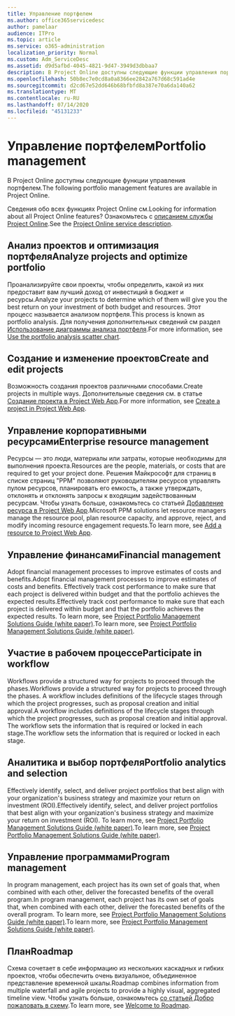 ```yaml
---
title: Управление портфелем
ms.author: office365servicedesc
author: pamelaar
audience: ITPro
ms.topic: article
ms.service: o365-administration
localization_priority: Normal
ms.custom: Adm_ServiceDesc
ms.assetid: d9d5afbd-4045-4821-9d47-3949d3dbbaa7
description: В Project Online доступны следующие функции управления портфелем.
ms.openlocfilehash: 50b8ec7e0cd8a0a8366ee2842a767d68c591ad4e
ms.sourcegitcommit: d2cd67e52dd646b68bfbfd8a387e70a6da140a62
ms.translationtype: MT
ms.contentlocale: ru-RU
ms.lasthandoff: 07/14/2020
ms.locfileid: "45131233"
---
```

# <a name="portfolio-management"></a><span data-ttu-id="44a3c-103">Управление портфелем</span><span class="sxs-lookup"><span data-stu-id="44a3c-103">Portfolio management</span></span>

<span data-ttu-id="44a3c-104">В Project Online доступны следующие функции управления портфелем.</span><span class="sxs-lookup"><span data-stu-id="44a3c-104">The following portfolio management features are available in Project Online.</span></span>
  
<span data-ttu-id="44a3c-105">Сведения обо всех функциях Project Online см.</span><span class="sxs-lookup"><span data-stu-id="44a3c-105">Looking for information about all Project Online features?</span></span> <span data-ttu-id="44a3c-106">Ознакомьтесь с [описанием службы Project Online](project-online-service-description.md).</span><span class="sxs-lookup"><span data-stu-id="44a3c-106">See the [Project Online service description](project-online-service-description.md).</span></span>
  
## <a name="analyze-projects-and-optimize-portfolio"></a><span data-ttu-id="44a3c-107">Анализ проектов и оптимизация портфеля</span><span class="sxs-lookup"><span data-stu-id="44a3c-107">Analyze projects and optimize portfolio</span></span>

<span data-ttu-id="44a3c-108">Проанализируйте свои проекты, чтобы определить, какой из них предоставит вам лучший доход от инвестиций в бюджет и ресурсы.</span><span class="sxs-lookup"><span data-stu-id="44a3c-108">Analyze your projects to determine which of them will give you the best return on your investment of both budget and resources.</span></span> <span data-ttu-id="44a3c-109">Этот процесс называется анализом портфеля.</span><span class="sxs-lookup"><span data-stu-id="44a3c-109">This process is known as portfolio analysis.</span></span> <span data-ttu-id="44a3c-110">Для получения дополнительных сведений см раздел [Использование диаграммы анализа портфеля](https://go.microsoft.com/fwlink/?LinkID=823665&amp;clcid=0x409).</span><span class="sxs-lookup"><span data-stu-id="44a3c-110">For more information, see [Use the portfolio analysis scatter chart](https://go.microsoft.com/fwlink/?LinkID=823665&amp;clcid=0x409).</span></span>
  
## <a name="create-and-edit-projects"></a><span data-ttu-id="44a3c-111">Создание и изменение проектов</span><span class="sxs-lookup"><span data-stu-id="44a3c-111">Create and edit projects</span></span>

<span data-ttu-id="44a3c-112">Возможность создания проектов различными способами.</span><span class="sxs-lookup"><span data-stu-id="44a3c-112">Create projects in multiple ways.</span></span> <span data-ttu-id="44a3c-113">Дополнительные сведения см. в статье [Создание проекта в Project Web App](https://go.microsoft.com/fwlink/?LinkID=746895&amp;clcid=0x409).</span><span class="sxs-lookup"><span data-stu-id="44a3c-113">For more information, see [Create a project in Project Web App](https://go.microsoft.com/fwlink/?LinkID=746895&amp;clcid=0x409).</span></span>
  
## <a name="enterprise-resource-management"></a><span data-ttu-id="44a3c-114">Управление корпоративными ресурсами</span><span class="sxs-lookup"><span data-stu-id="44a3c-114">Enterprise resource management</span></span>

<span data-ttu-id="44a3c-115">Ресурсы — это люди, материалы или затраты, которые необходимы для выполнения проекта.</span><span class="sxs-lookup"><span data-stu-id="44a3c-115">Resources are the people, materials, or costs that are required to get your project done.</span></span> <span data-ttu-id="44a3c-116">Решения Майкрософт для страниц в списке страниц "PPM" позволяют руководителям ресурсов управлять пулом ресурсов, планировать его емкость, а также утверждать, отклонять и отклонять запросы к входящим задействованным ресурсам. Чтобы узнать больше, ознакомьтесь со статьей [Добавление ресурса в Project Web App](https://go.microsoft.com/fwlink/p/?LinkId=271320).</span><span class="sxs-lookup"><span data-stu-id="44a3c-116">Microsoft PPM solutions let resource managers manage the resource pool, plan resource capacity, and approve, reject, and modify incoming resource engagement requests.To learn more, see [Add a resource to Project Web App](https://go.microsoft.com/fwlink/p/?LinkId=271320).</span></span>
  
## <a name="financial-management"></a><span data-ttu-id="44a3c-117">Управление финансами</span><span class="sxs-lookup"><span data-stu-id="44a3c-117">Financial management</span></span>

<span data-ttu-id="44a3c-118">Adopt financial management processes to improve estimates of costs and benefits.</span><span class="sxs-lookup"><span data-stu-id="44a3c-118">Adopt financial management processes to improve estimates of costs and benefits.</span></span> <span data-ttu-id="44a3c-119">Effectively track cost performance to make sure that each project is delivered within budget and that the portfolio achieves the expected results.</span><span class="sxs-lookup"><span data-stu-id="44a3c-119">Effectively track cost performance to make sure that each project is delivered within budget and that the portfolio achieves the expected results.</span></span> <span data-ttu-id="44a3c-120">To learn more, see [Project Portfolio Management Solutions Guide (white paper)](https://go.microsoft.com/fwlink/p/?LinkId=402633).</span><span class="sxs-lookup"><span data-stu-id="44a3c-120">To learn more, see [Project Portfolio Management Solutions Guide (white paper)](https://go.microsoft.com/fwlink/p/?LinkId=402633).</span></span>
  
## <a name="participate-in-workflow"></a><span data-ttu-id="44a3c-121">Участие в рабочем процессе</span><span class="sxs-lookup"><span data-stu-id="44a3c-121">Participate in workflow</span></span>

<span data-ttu-id="44a3c-122">Workflows provide a structured way for projects to proceed through the phases.</span><span class="sxs-lookup"><span data-stu-id="44a3c-122">Workflows provide a structured way for projects to proceed through the phases.</span></span> <span data-ttu-id="44a3c-123">A workflow includes definitions of the lifecycle stages through which the project progresses, such as proposal creation and initial approval.</span><span class="sxs-lookup"><span data-stu-id="44a3c-123">A workflow includes definitions of the lifecycle stages through which the project progresses, such as proposal creation and initial approval.</span></span> <span data-ttu-id="44a3c-124">The workflow sets the information that is required or locked in each stage.</span><span class="sxs-lookup"><span data-stu-id="44a3c-124">The workflow sets the information that is required or locked in each stage.</span></span>
  
## <a name="portfolio-analytics-and-selection"></a><span data-ttu-id="44a3c-125">Аналитика и выбор портфеля</span><span class="sxs-lookup"><span data-stu-id="44a3c-125">Portfolio analytics and selection</span></span>

<span data-ttu-id="44a3c-126">Effectively identify, select, and deliver project portfolios that best align with your organization's business strategy and maximize your return on investment (ROI).</span><span class="sxs-lookup"><span data-stu-id="44a3c-126">Effectively identify, select, and deliver project portfolios that best align with your organization's business strategy and maximize your return on investment (ROI).</span></span> <span data-ttu-id="44a3c-127">To learn more, see [Project Portfolio Management Solutions Guide (white paper)](https://go.microsoft.com/fwlink/p/?LinkId=402633).</span><span class="sxs-lookup"><span data-stu-id="44a3c-127">To learn more, see [Project Portfolio Management Solutions Guide (white paper)](https://go.microsoft.com/fwlink/p/?LinkId=402633).</span></span>
  
## <a name="program-management"></a><span data-ttu-id="44a3c-128">Управление программами</span><span class="sxs-lookup"><span data-stu-id="44a3c-128">Program management</span></span>

<span data-ttu-id="44a3c-129">In program management, each project has its own set of goals that, when combined with each other, deliver the forecasted benefits of the overall program.</span><span class="sxs-lookup"><span data-stu-id="44a3c-129">In program management, each project has its own set of goals that, when combined with each other, deliver the forecasted benefits of the overall program.</span></span> <span data-ttu-id="44a3c-130">To learn more, see [Project Portfolio Management Solutions Guide (white paper)](https://go.microsoft.com/fwlink/p/?LinkId=402633).</span><span class="sxs-lookup"><span data-stu-id="44a3c-130">To learn more, see [Project Portfolio Management Solutions Guide (white paper)](https://go.microsoft.com/fwlink/p/?LinkId=402633).</span></span>
  
## <a name="roadmap"></a><span data-ttu-id="44a3c-131">План</span><span class="sxs-lookup"><span data-stu-id="44a3c-131">Roadmap</span></span>

<span data-ttu-id="44a3c-132">Схема сочетает в себе информацию из нескольких каскадных и гибких проектов, чтобы обеспечить очень визуальное, объединенное представление временной шкалы.</span><span class="sxs-lookup"><span data-stu-id="44a3c-132">Roadmap combines information from multiple waterfall and agile projects to provide a highly visual, aggregated timeline view.</span></span> <span data-ttu-id="44a3c-133">Чтобы узнать больше, ознакомьтесь [со статьей Добро пожаловать в схему](https://support.office.com/article/video-welcome-to-roadmap-57764149-51b8-468f-a50d-9ea6a4fd835a).</span><span class="sxs-lookup"><span data-stu-id="44a3c-133">To learn more, see [Welcome to Roadmap](https://support.office.com/article/video-welcome-to-roadmap-57764149-51b8-468f-a50d-9ea6a4fd835a).</span></span>

